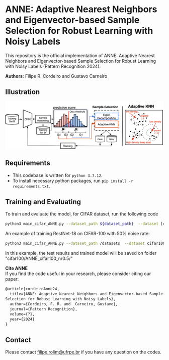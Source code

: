 # ANNE: Adaptive Nearest Neighbors and Eigenvector-based Sample Selection for Robust Learning with Noisy Labels
This repository is the official implementation of ANNE: Adaptive Nearest Neighbors and Eigenvector-based Sample Selection for Robust Learning with Noisy Labels (Pattern Recognition 2024).

<b>Authors</b>: Filipe R. Cordeiro and Gustavo Carneiro


## Illustration
![ANNE](img/method.png)





## Requirements
- This codebase is written for `python 3.7.12`.
- To install necessary python packages, run `pip install -r requirements.txt`.

## Training and Evaluating

To train and evaluate the model, for CIFAR dataset, run the following code

```bash 
python3 main_cifar_ANNE.py --dataset_path ${dataset_path}  --dataset [cifar10|cifar100] --noise_ratio ${noise_rate} --gpuid 0 --exp-name ${exp_name}  --gamma_r ${gamma_r}  --gamma_e ${gamma_e}  --epochs ${epochs}  --warmup ${warmup}
```

An example of training RestNet-18 on CIFAR-100 with 50% noise rate:

```bash
python3 main_cifar_ANNE.py --dataset_path /datasets  --dataset cifar100 --noise_ratio 0.5  --gpuid 0 --exp-name ANNE_cifar100_nr0.5  --gamma_r 0.5  --gamma_e 0.1  --epochs 300  --warmup 0
````

In this example, the test results and trained model will be saved on folder "cifar100/ANNE_cifar100_nr0.5/"

<b>Cite ANNE</b>\
If you find the code useful in your research, please consider citing our paper:

```
@article{cordeiroAnne24,
  title={ANNE: Adaptive Nearest Neighbors and Eigenvector-based Sample Selection for Robust Learning with Noisy Labels},
  author={Cordeiro, F. R. and  Carneiro, Gustavo},
  journal={Pattern Recognition},
  volume={?},
  year={2024}
}
```
## Contact
Please contact filipe.rolim@ufrpe.br if you have any question on the codes.